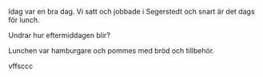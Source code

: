 Idag var en bra dag. Vi satt och jobbade i Segerstedt och snart är det dags för lunch.


Undrar hur eftermiddagen blir?

Lunchen var hamburgare och pommes med bröd och tillbehör.

vffsccc
